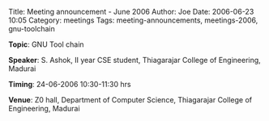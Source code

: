 Title: Meeting announcement - June 2006
Author: Joe
Date: 2006-06-23 10:05
Category: meetings
Tags: meeting-announcements, meetings-2006, gnu-toolchain

**Topic**: GNU Tool chain

**Speaker**: S. Ashok, II year CSE student, Thiagarajar College of Engineering, Madurai

**Timing**: 24-06-2006 10:30-11:30 hrs

**Venue**: Z0 hall, Department of Computer Science, Thiagarajar College of Engineering, Madurai
